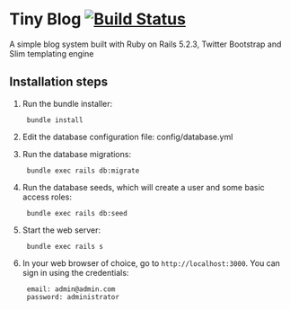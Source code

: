 # Tiny Blog [![Build Status](https://travis-ci.org/netfighter/tiny-blog.svg?branch=master)](https://travis-ci.org/netfighter/tiny-blog)
A simple blog system built with Ruby on Rails 5.2.3, Twitter Bootstrap and Slim templating engine

## Installation steps

1. Run the bundle installer:

        bundle install

2. Edit the database configuration file: config/database.yml

3. Run the database migrations:

        bundle exec rails db:migrate

4. Run the database seeds, which will create a user and some basic access roles:

        bundle exec rails db:seed

5. Start the web server:

        bundle exec rails s

6. In your web browser of choice, go to `http://localhost:3000`. You can sign in using the credentials:

        email: admin@admin.com
        password: administrator
